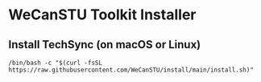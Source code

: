 # WeCanSTU Toolkit Installer

## Install TechSync (on macOS or Linux)
```shell
/bin/bash -c "$(curl -fsSL https://raw.githubusercontent.com/WeCanSTU/install/main/install.sh)"
```
